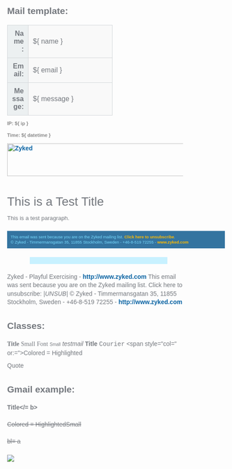 Mail template:
------------------------------

<!DOCTYPE html PUBLIC "-//W3C//DTD HTML 4.0 Transitional//EN" "http://www.w3.org/TR/REC-html40/loose.dtd">
<html>
<head>
<style type="text/css" media="screen">
  a, a:hover {
  text-decoration: none;
  color: #0862A2;
  font-weight: bold;
}
td, tr, th, table {
  padding: 0px;
  margin: 0px;
}
p {
  margin: 10px 0;
}
</style>
</head>
<body style="font-family: sans-serif; box-sizing: border-box; color: #74787e; height: 100%; hyphens: auto; line-height: 1.4; margin: 0; -moz-hyphens: auto; -ms-word-break: break-all; width: 100% !important; -webkit-hyphens: auto; -webkit-text-size-adjust: none; word-break: break-word;">
  <table style="font-family: sans-serif; box-sizing: border-box; padding: 0px; margin: 0px; width: 60%; border-collapse: collapse;">
    <tr style="padding: 0px; margin: 0px;">
      <td style="font-family: sans-serif; box-sizing: border-box; margin: 0px; width: 20%; background-color: #ECF0F1; text-align: right; padding: 10px; border: solid 1px #D4D8DA; font-weight: bold;">Name:</td>
      <td style="font-family: sans-serif; box-sizing: border-box; margin: 0px; width: 80%; background-color: #F9F9F9; padding: 10px; border: solid 1px #D4D8DA;">${ name }</td>
    </tr>
    <tr style="padding: 0px; margin: 0px;">
      <td style="font-family: sans-serif; box-sizing: border-box; margin: 0px; width: 20%; background-color: #ECF0F1; text-align: right; padding: 10px; border: solid 1px #D4D8DA; font-weight: bold;">Email:</td>
      <td style="font-family: sans-serif; box-sizing: border-box; margin: 0px; width: 80%; background-color: #F9F9F9; padding: 10px; border: solid 1px #D4D8DA;">${ email }</td>
    </tr>
    <tr style="padding: 0px; margin: 0px;">
      <td style="font-family: sans-serif; box-sizing: border-box; margin: 0px; width: 20%; background-color: #ECF0F1; text-align: right; padding: 10px; border: solid 1px #D4D8DA; font-weight: bold;">Message:</td>
      <td style="font-family: sans-serif; box-sizing: border-box; margin: 0px; width: 80%; background-color: #F9F9F9; padding: 10px; border: solid 1px #D4D8DA;">${ message }</td>
    </tr>
  </table>
  <div style="font-family: sans-serif; box-sizing: border-box; width: 60%; text-align: right;">
    <p style="font-family: sans-serif; box-sizing: border-box; line-height: 1.5em; margin-top: 0; text-align: left; margin: 10px 0; font-size: 0.8em; color: #888; font-weight: bold;">IP: ${ ip }</p>
    <p style="font-family: sans-serif; box-sizing: border-box; line-height: 1.5em; margin-top: 0; text-align: left; margin: 10px 0; font-size: 0.8em; color: #888; font-weight: bold;">Time: ${ datetime }</p>
  </div>
</body>
</html>

<div id="contentbox" style="width: 600px;">
</div>

<div id="email_header" style="margin-bottom: 10px;">
<a href="http://www.zyked.com"><img src="http://www2.zyked.com/images/english/email_header.jpg" alt="Zyked" width="500" height="75" border="0"/></a>
</div>

<h1 style="font-family: Myriad Web,Myriad,Trebuchet MS,Trebuchet,Helvetica,sans-serif; font-weight: normal; margin-bottom: 4pt;">This is a Test Title</h1>

<p style="font-family: Myriad Web,Myriad,Trebuchet MS,Trebuchet,Helvetica,sans-serif; font-size: 10pt; line-height: 13pt;">
This is a test paragraph.
</p>

<div id="email_footer" style="margin-top: 20px; width: 484px; padding: 8px; font-family: Myriad Web,Myriad,Trebuchet MS,Trebuchet,Helvetica,sans-serif; font-size: 7pt; line-height: 9pt; color: #7adcff; background-color: #3474a0;">
This email was sent because you are on the Zyked mailing list. <a href="*|UNSUB|*" style="color: #FFBB00;">Click here to unsubscribe</a>.<br>
&copy; Zyked - Timmermansgatan 35, 11855 Stockholm, Sweden - +46-8-519 72255 - <a href="http://www.zyked.com" style="color: #FFBB00;">www.zyked.com</a>
</div>

<div id="infobox" style="position: relative; left: 50%; width: 300px; padding: 8px; margin: 20px; margin-left: -150px; background-color: #c8f1ff;">
</div>



Zyked - Playful Exercising - http://www.zyked.com
This email was sent because you are on the Zyked mailing list. Click here to unsubscribe: *|UNSUB|*
© Zyked - Timmermansgatan 35, 11855 Stockholm, Sweden - +46-8-519 72255 - http://www.zyked.com




Classes:
------------------------------
<font style="font-family: Trebuchet; size=6;"><b>Title</b></font>
<font style="font-family: Trebuchet; size=1;">Small</font>
<font style="font-family: Trebuchet;">Font</font>
<font size="1">Small</font>
<i>testmail</i>
<b>Title</b>
<span style="font-family: courier">Courier</span>
<span style="col=" or:=">Colored</span>
<span style="background-color:">= Highlighted</span>
<div s="tyle=3D"margin-left:">
	<span style="font-family:" trebuchet=">Indent</span><br>
</div>

<blockquote style="border-left: solid; margin: padding-left:;" class="gmail_quote">
Quote
</blockquote>




Gmail example:
------------------------------
<p>
	<font style="font-family:" trebuchet=" size="6"><b>Title&lt;/= b&gt;</b><br style="font-family:" trebuchet=">
	<br style="f=" ont-family:=" trebuchet="></font>
</p>
<div style="text-align:">
	<font style="font-family:" trebuchet=" size="6"><s pan=" style="font-family:" trebuchet=">Hello <b>this</b> <u>is= a</u> <i>testmail</i>!</s><br style="font-family:" trebuchet="></font>
</div>
<p>
	<font style="font-family:" trebuchet=" size="6"><br style="font-family:" trebuchet=">
	<br style="font-family:" trebuchet=">
	<br style="font-family:" trebuchet=">
	<span style="font-family:" trebuchet="><span style="col=" or:=">Colored</span></span> <span style="font-family:" trebu="chet"><span style="background-color:">= Highlighted</span></span><span style="font-family:" trebuchet="><br>
	<br>
	<font size="1">Small</font></span><br style="font-family:" trebuchet="ms,sans-serif;">
	<br style="font-family:" trebuchet="></font>
</p>
<div s="tyle=3D"margin-left:">
	<span style="font-family:" trebuchet=">Indent</span><br>
</div>
<p>
	<span st="yle=3D"font-family:" trebuchet="><br></span><span style="fon=" t-family:=" trebuchet=">Bla <a href="http://www.zyked.com">bl= a</a></span><br>
	<br>
	<img goomoji="differentgame_org.330" style="margin:" vert="ical-align:" src="cid:differentgame_org.330@goomoji.gmail"><br>
</p>
<blockquote style="border-left:" solid=" margin:=" padding-left:=" class="gmail_quote">
	<b r="><span style="font-family:" trebuchet=">Quote</span><br style="=3D"font-family:" trebuchet="></b>
</blockquote>
